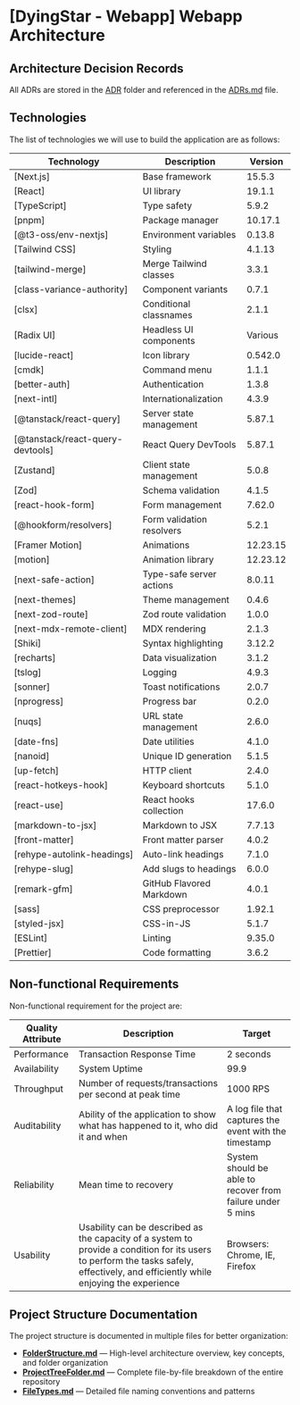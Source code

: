 # [DyingStar - Webapp] Webapp Architecture

## Architecture Decision Records

All ADRs are stored in the [ADR](./ADR) folder and referenced in the [ADRs.md](./ADRs.md) file.

## Technologies

The list of technologies we will use to build the application are as follows:

| Technology                       | Description               | Version  |
| -------------------------------- | ------------------------- | -------- |
| [Next.js]                        | Base framework            | 15.5.3   |
| [React]                          | UI library                | 19.1.1   |
| [TypeScript]                     | Type safety               | 5.9.2    |
| [pnpm]                           | Package manager           | 10.17.1  |
| [@t3-oss/env-nextjs]             | Environment variables     | 0.13.8   |
| [Tailwind CSS]                   | Styling                   | 4.1.13   |
| [tailwind-merge]                 | Merge Tailwind classes    | 3.3.1    |
| [class-variance-authority]       | Component variants        | 0.7.1    |
| [clsx]                           | Conditional classnames    | 2.1.1    |
| [Radix UI]                       | Headless UI components    | Various  |
| [lucide-react]                   | Icon library              | 0.542.0  |
| [cmdk]                           | Command menu              | 1.1.1    |
| [better-auth]                    | Authentication            | 1.3.8    |
| [next-intl]                      | Internationalization      | 4.3.9    |
| [@tanstack/react-query]          | Server state management   | 5.87.1   |
| [@tanstack/react-query-devtools] | React Query DevTools      | 5.87.1   |
| [Zustand]                        | Client state management   | 5.0.8    |
| [Zod]                            | Schema validation         | 4.1.5    |
| [react-hook-form]                | Form management           | 7.62.0   |
| [@hookform/resolvers]            | Form validation resolvers | 5.2.1    |
| [Framer Motion]                  | Animations                | 12.23.15 |
| [motion]                         | Animation library         | 12.23.12 |
| [next-safe-action]               | Type-safe server actions  | 8.0.11   |
| [next-themes]                    | Theme management          | 0.4.6    |
| [next-zod-route]                 | Zod route validation      | 1.0.0    |
| [next-mdx-remote-client]         | MDX rendering             | 2.1.3    |
| [Shiki]                          | Syntax highlighting       | 3.12.2   |
| [recharts]                       | Data visualization        | 3.1.2    |
| [tslog]                          | Logging                   | 4.9.3    |
| [sonner]                         | Toast notifications       | 2.0.7    |
| [nprogress]                      | Progress bar              | 0.2.0    |
| [nuqs]                           | URL state management      | 2.6.0    |
| [date-fns]                       | Date utilities            | 4.1.0    |
| [nanoid]                         | Unique ID generation      | 5.1.5    |
| [up-fetch]                       | HTTP client               | 2.4.0    |
| [react-hotkeys-hook]             | Keyboard shortcuts        | 5.1.0    |
| [react-use]                      | React hooks collection    | 17.6.0   |
| [markdown-to-jsx]                | Markdown to JSX           | 7.7.13   |
| [front-matter]                   | Front matter parser       | 4.0.2    |
| [rehype-autolink-headings]       | Auto-link headings        | 7.1.0    |
| [rehype-slug]                    | Add slugs to headings     | 6.0.0    |
| [remark-gfm]                     | GitHub Flavored Markdown  | 4.0.1    |
| [sass]                           | CSS preprocessor          | 1.92.1   |
| [styled-jsx]                     | CSS-in-JS                 | 5.1.7    |
| [ESLint]                         | Linting                   | 9.35.0   |
| [Prettier]                       | Code formatting           | 3.6.2    |

## Non-functional Requirements

Non-functional requirement for the project are:

| Quality Attribute | Description                                                                                                                                                                         | Target                                                     |
| ----------------- | ----------------------------------------------------------------------------------------------------------------------------------------------------------------------------------- | ---------------------------------------------------------- |
| Performance       | Transaction Response Time                                                                                                                                                           | 2 seconds                                                  |
| Availability      | System Uptime                                                                                                                                                                       | 99.9                                                       |
| Throughput        | Number of requests/transactions per second at peak time                                                                                                                             | 1000 RPS                                                   |
| Auditability      | Ability of the application to show what has happened to it, who did it and when                                                                                                     | A log file that captures the event with the timestamp      |
| Reliability       | Mean time to recovery                                                                                                                                                               | System should be able to recover from failure under 5 mins |
| Usability         | Usability can be described as the capacity of a system to provide a condition for its users to perform the tasks safely, effectively, and efficiently while enjoying the experience | Browsers: Chrome, IE, Firefox                              |

## Project Structure Documentation

The project structure is documented in multiple files for better organization:

- **[FolderStructure.md](./FolderStructure.md)** — High-level architecture overview, key concepts, and folder organization
- **[ProjectTreeFolder.md](./ProjectTreeFolder.md)** — Complete file-by-file breakdown of the entire repository
- **[FileTypes.md](./FileTypes.md)** — Detailed file naming conventions and patterns